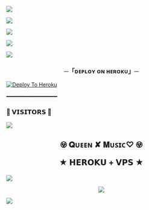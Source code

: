 <img src="https://user-images.githubusercontent.com/73097560/115834477-dbab4500-a447-11eb-908a-139a6edaec5c.gif"></a>

<img src="https://user-images.githubusercontent.com/73097560/115834477-dbab4500-a447-11eb-908a-139a6edaec5c.gif"></a>

<img src="https://readme-typing-svg.herokuapp.com?color=FF0000&width=420&lines=KRISH+PLAY+MUSIC+ON+TELEGRAM+VOICE+CHAT+FEATURE;MANAGED+BY+KRISH%E2%9D%A4%EF%B8%8F"> 

<img src="https://user-images.githubusercontent.com/73097560/115834477-dbab4500-a447-11eb-908a-139a6edaec5c.gif"></a>

<img src="https://user-images.githubusercontent.com/73097560/115834477-dbab4500-a447-11eb-908a-139a6edaec5c.gif"></a>

<h3 align="center">
    ─「ᴅᴇᴩʟᴏʏ ᴏɴ ʜᴇʀᴏᴋᴜ」─
</h3>

[![Deploy To Heroku](https://te.legra.ph/file/52e7676932bfb455aed27.jpg)](https://dashboard.heroku.com/new-app?template=https://github.com/KRISHtg/queenmusicbot)


━━━━━━━━━━━━━━━━
### 🍁 𝗩𝗜𝗦𝗜𝗧𝗢𝗥𝗦 🍁

<!--
KRISHtg/queenmusicbot is a ✨ _special_ ✨ repository because its README.md (this file) appears on your GitHub profile.


<p align="center">
    <b>ᴠɪsɪᴛᴏʀs</b><br>
 -->    <img align="middle" src="https://profile-counter.glitch.me/KRISHtg/count.svg" />
</p>




<h2 align="center">
    𖢵 𝐐ᴜᴇᴇɴ ✘ 𝐌ᴜꜱɪᴄ♡ 𖢵

★ 𝗛𝗘𝗥𝗢𝗞𝗨 + 𝗩𝗣𝗦 ★


</h2>
<img src="https://readme-typing-svg.herokuapp.com?color=FF0000&width=420&lines=♦ᴅᴇᴘʟᴏʏ+ᴏɴ+ʜᴇʀᴏᴋᴜ♦;♨️+ɴᴏ+ʜᴇʀᴏᴋᴜ+ʙᴀɴ+ɪssᴜᴇ+ᴀʟsᴏ+ᴠᴘs+ᴅᴇᴘʟᴏʏ+📍+ᴘʀᴇsᴇɴᴛ;🎭+ᴘᴏᴡᴇʀᴇᴅ+ʙʏ+KRISH+🎭">
<p align="center">
  <img src="https://te.legra.ph/file/0f37a7c706b597e4ce5fa.jpg">
</p>

<img src="https://readme-typing-svg.herokuapp.com?color=FF0000&width=420&lines=⚠️𝗙𝗢𝗥𝗞+𝗧𝗛𝗜𝗦+𝗥𝗘𝗣𝗢+𝗙𝗜𝗥𝗦𝗧𝗟𝗬⚠️">
